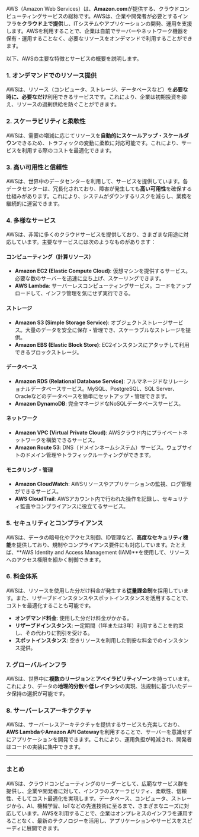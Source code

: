 AWS（Amazon Web Services）は、**Amazon.com**が提供する、クラウドコンピューティングサービスの総称です。AWSは、企業や開発者が必要とするインフラを**クラウド上で提供**し、ITシステムやアプリケーションの開発、運用を支援します。AWSを利用することで、企業は自前でサーバーやネットワーク機器を保有・運用することなく、必要なリソースをオンデマンドで利用することができます。

以下、AWSの主要な特徴とサービスの概要を説明します。

### 1. **オンデマンドでのリソース提供**
AWSは、リソース（コンピュータ、ストレージ、データベースなど）を**必要な時に、必要なだけ**利用できるサービスです。これにより、企業は初期投資を抑え、リソースの過剰供給を防ぐことができます。

### 2. **スケーラビリティと柔軟性**
AWSは、需要の増減に応じてリソースを**自動的にスケールアップ・スケールダウン**できるため、トラフィックの変動に柔軟に対応可能です。これにより、サービスを利用する際のコストを最適化できます。

### 3. **高い可用性と信頼性**
AWSは、世界中のデータセンターを利用して、サービスを提供しています。各データセンターは、冗長化されており、障害が発生しても**高い可用性**を確保する仕組みがあります。これにより、システムがダウンするリスクを減らし、業務を継続的に運営できます。

### 4. **多様なサービス**
AWSは、非常に多くのクラウドサービスを提供しており、さまざまな用途に対応しています。主要なサービスには次のようなものがあります：

#### コンピューティング（計算リソース）
- **Amazon EC2 (Elastic Compute Cloud)**: 仮想マシンを提供するサービス。必要な数のサーバーを迅速に立ち上げ、スケーリングできます。
- **AWS Lambda**: サーバーレスコンピューティングサービス。コードをアップロードして、インフラ管理を気にせず実行できる。

#### ストレージ
- **Amazon S3 (Simple Storage Service)**: オブジェクトストレージサービス。大量のデータを安全に保存・管理でき、スケーラブルなストレージを提供。
- **Amazon EBS (Elastic Block Store)**: EC2インスタンスにアタッチして利用できるブロックストレージ。

#### データベース
- **Amazon RDS (Relational Database Service)**: フルマネージドなリレーショナルデータベースサービス。MySQL、PostgreSQL、SQL Server、Oracleなどのデータベースを簡単にセットアップ・管理できます。
- **Amazon DynamoDB**: 完全マネージドなNoSQLデータベースサービス。

#### ネットワーク
- **Amazon VPC (Virtual Private Cloud)**: AWSクラウド内にプライベートネットワークを構築できるサービス。
- **Amazon Route 53**: DNS（ドメインネームシステム）サービス。ウェブサイトのドメイン管理やトラフィックルーティングができます。

#### モニタリング・管理
- **Amazon CloudWatch**: AWSリソースやアプリケーションの監視、ログ管理ができるサービス。
- **AWS CloudTrail**: AWSアカウント内で行われた操作を記録し、セキュリティ監査やコンプライアンスに役立てるサービス。

### 5. **セキュリティとコンプライアンス**
AWSは、データの暗号化やアクセス制御、ID管理など、**高度なセキュリティ機能**を提供しており、規制やコンプライアンス要件にも対応しています。たとえば、**AWS Identity and Access Management (IAM)**を使用して、リソースへのアクセス権限を細かく制御できます。

### 6. **料金体系**
AWSは、リソースを使用した分だけ料金が発生する**従量課金制**を採用しています。また、リザーブドインスタンスやスポットインスタンスを活用することで、コストを最適化することも可能です。

- **オンデマンド料金**: 使用した分だけ料金がかかる。
- **リザーブドインスタンス**: 一定期間（1年または3年）利用することを約束し、その代わりに割引を受ける。
- **スポットインスタンス**: 空きリソースを利用した割安な料金でのインスタンス提供。

### 7. **グローバルインフラ**
AWSは、世界中に**複数のリージョン**と**アベイラビリティゾーン**を持っています。これにより、データの**地理的分散**や**低レイテンシ**の実現、法規制に基づいたデータ保持の選択が可能です。

### 8. **サーバーレスアーキテクチャ**
AWSは、サーバーレスアーキテクチャを提供するサービスも充実しており、**AWS Lambda**や**Amazon API Gateway**を利用することで、サーバーを意識せずにアプリケーションを開発できます。これにより、運用負担が軽減され、開発者はコードの実装に集中できます。

---

### まとめ
AWSは、クラウドコンピューティングのリーダーとして、広範なサービス群を提供し、企業や開発者に対して、インフラのスケーラビリティ、柔軟性、信頼性、そしてコスト最適化を実現します。データベース、コンピュータ、ストレージから、AI、機械学習、IoTなどの先進技術に至るまで、さまざまなニーズに対応しています。AWSを利用することで、企業はオンプレミスのインフラを運用することなく、最新のテクノロジーを活用し、アプリケーションやサービスをスピーディに展開できます。
